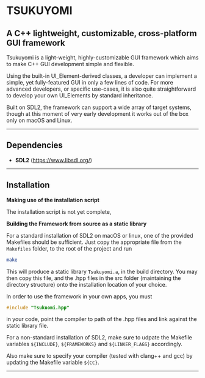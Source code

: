 TSUKUYOMI
=========
A C++ lightweight, customizable, cross-platform GUI framework
---------------------------------------------------

Tsukuyomi is a light-weight, highly-customizable GUI framework which aims to make C++ GUI development simple and flexible.

Using the built-in UI_Element-derived classes, a developer can implement a simple, yet fully-featured GUI in only a few lines of code. For more advanced developers, or specific use-cases, it is also quite straightforward to develop your own UI_Elements by standard inheritance.

Built on SDL2, the framework can support a wide array of target systems, though at this moment of very early development it works out of the box only on macOS and Linux.

----------------------
Dependencies
------------

- **SDL2**  (https://www.libsdl.org/)

----------------------
Installation
------------

**Making use of the installation script**

The installation script is not yet complete, 

**Building the Framework from source as a static library**

For a standard installation of SDL2 on macOS or linux, one of the provided Makefiles should be sufficient. Just copy the appropriate file from the ```Makefiles``` folder, to the root of the project and run 
```bash
make
```
This will produce a static library ```Tsukuyomi.a```, in the build directory. You may then copy this file, and the .hpp files in the src folder (maintaining the directory structure) onto the installation location of your choice.

In order to use the framework in your own apps, you must
```c++
#include "Tsukuomi.hpp"
```
in your code, point the compiler to path of the .hpp files and link against the static library file.

For a non-standard installation of SDL2, make sure to udpate the Makefile variables ```${INCLUDE}```, ```${FRAMEWORKS}``` and ```${LINKER_FLAGS}``` accordingly.

Also make sure to specify your compiler (tested with clang++ and gcc) by updating the Makefile variable ```${CC}```.

<!-- License -->
-------
